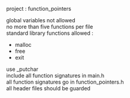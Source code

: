 project : function_pointers

global variables not allowed\
no more than five functions per file\
standard library functions allowed :
- malloc
- free
- exit

use \_putchar\
include all function signatures in main.h\
all function signatures go in function_pointers.h\
all header files should be guarded
